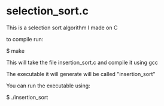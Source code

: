 # selection_sort.c
This is a selection sort algorithm I made on C

to compile run:


$ make

This will take the file insertion_sort.c and compile it using gcc

The executable it will generate will be called "insertion_sort"

You can run the executable using:


$ ./insertion_sort
